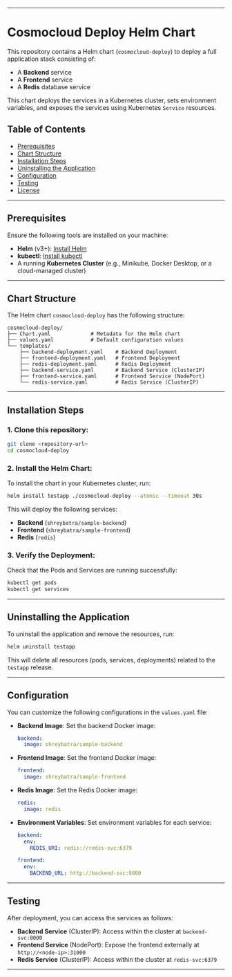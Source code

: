 
---
# Cosmocloud Deploy Helm Chart

This repository contains a Helm chart (`cosmocloud-deploy`) to deploy a full application stack consisting of:
- A **Backend** service
- A **Frontend** service
- A **Redis** database service

This chart deploys the services in a Kubernetes cluster, sets environment variables, and exposes the services using Kubernetes `Service` resources.

## Table of Contents

- [Prerequisites](#prerequisites)
- [Chart Structure](#chart-structure)
- [Installation Steps](#installation-steps)
- [Uninstalling the Application](#uninstalling-the-application)
- [Configuration](#configuration)
- [Testing](#testing)
- [License](#license)

---

## Prerequisites

Ensure the following tools are installed on your machine:

- **Helm** (v3+): [Install Helm](https://helm.sh/docs/intro/install/)
- **kubectl**: [Install kubectl](https://kubernetes.io/docs/tasks/tools/install-kubectl/)
- A running **Kubernetes Cluster** (e.g., Minikube, Docker Desktop, or a cloud-managed cluster)

---

## Chart Structure

The Helm chart `cosmocloud-deploy` has the following structure:

```
cosmocloud-deploy/
├── Chart.yaml             # Metadata for the Helm chart
├── values.yaml            # Default configuration values
└── templates/
    ├── backend-deployment.yaml    # Backend Deployment
    ├── frontend-deployment.yaml   # Frontend Deployment
    ├── redis-deployment.yaml      # Redis Deployment
    ├── backend-service.yaml       # Backend Service (ClusterIP)
    ├── frontend-service.yaml      # Frontend Service (NodePort)
    └── redis-service.yaml         # Redis Service (ClusterIP)
```

---

## Installation Steps

### 1. Clone this repository:

```bash
git clone <repository-url>
cd cosmocloud-deploy
```

### 2. Install the Helm Chart:

To install the chart in your Kubernetes cluster, run:

```bash
helm install testapp ./cosmocloud-deploy --atomic --timeout 30s
```

This will deploy the following services:
- **Backend** (`shreybatra/sample-backend`)
- **Frontend** (`shreybatra/sample-frontend`)
- **Redis** (`redis`)

### 3. Verify the Deployment:

Check that the Pods and Services are running successfully:

```bash
kubectl get pods
kubectl get services
```

---

## Uninstalling the Application

To uninstall the application and remove the resources, run:

```bash
helm uninstall testapp
```

This will delete all resources (pods, services, deployments) related to the `testapp` release.

---

## Configuration

You can customize the following configurations in the `values.yaml` file:

- **Backend Image**:
  Set the backend Docker image:
  ```yaml
  backend:
    image: shreybatra/sample-backend
  ```

- **Frontend Image**:
  Set the frontend Docker image:
  ```yaml
  frontend:
    image: shreybatra/sample-frontend
  ```

- **Redis Image**:
  Set the Redis Docker image:
  ```yaml
  redis:
    image: redis
  ```

- **Environment Variables**:
  Set environment variables for each service:
  ```yaml
  backend:
    env:
      REDIS_URI: redis://redis-svc:6379

  frontend:
    env:
      BACKEND_URL: http://backend-svc:8000
  ```

---

## Testing

After deployment, you can access the services as follows:

- **Backend Service** (ClusterIP): Access within the cluster at `backend-svc:8000`
- **Frontend Service** (NodePort): Expose the frontend externally at `http://<node-ip>:31000`
- **Redis Service** (ClusterIP): Access within the cluster at `redis-svc:6379`

---

